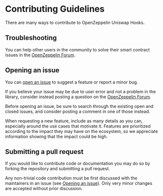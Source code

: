 # Contributing Guidelines

There are many ways to contribute to OpenZeppelin Uniswap Hooks.

## Troubleshooting

You can help other users in the community to solve their smart contract issues in the [OpenZeppelin Forum].

[OpenZeppelin Forum]: https://forum.openzeppelin.com/

## Opening an issue

You can [open an issue] to suggest a feature or report a minor bug.

If you believe your issue may be due to user error and not a problem in the library, consider instead posting a question on the [OpenZeppelin Forum].

Before opening an issue, be sure to search through the existing open and closed issues, and consider posting a comment in one of those instead.

When requesting a new feature, include as many details as you can, especially around the use cases that motivate it. Features are prioritized according to the impact they may have on the ecosystem, so we appreciate information showing that the impact could be high.

[open an issue]: https://github.com/OpenZeppelin/uniswap-hooks/issues/new/choose

## Submitting a pull request

If you would like to contribute code or documentation you may do so by forking the repository and submitting a pull request.

Any non-trivial code contribution must be first discussed with the maintainers in an issue (see [Opening an issue](#opening-an-issue)). Only very minor changes are accepted without prior discussion.